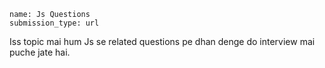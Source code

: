 ```ngMeta
name: Js Questions
submission_type: url
```


Iss topic mai hum Js  se related questions pe dhan denge do interview mai puche jate hai.




